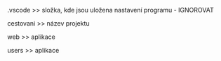 .vscode >> složka, kde jsou uložena nastavení programu - IGNOROVAT

cestovani >> název projektu

web >> aplikace

users >> aplikace

